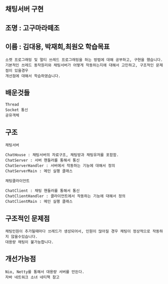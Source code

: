채팅서버 구현
---
조명 : 고구마라떼조
---
이름 : 김대용, 박재희,최원오 
학습목표
---
    소켓 프로그래밍 및 멀티 쓰레드 프로그래밍을 하는 방법에 대해 공부하고, 구현을 했습니다.
    기본적인 쓰레드 동작원리와 채팅서버가 어떻게 작동하는지에 대해서 고민하고, 구조적인 문제점이 있을경우
    개선점에 대해서 학습하였습니다.

배운것들
---
    Thread
    Socket 통신
    공유객체

구조
---
    채팅서버

    ChatHouse : 채팅서버의 자료구조, 채팅방과 채팅유저를 포함함.
    ChatServer : 서버 핸들러를 통해서 통신
    ChatServerHandler : 서버에서 작동하는 기능에 대해서 정의
    ChatServerMain : 메인 실행 클래스

    채팅클라이언트

    ChatClient : 채팅 핸들러를 통해서 통신
    ChatClientHandler : 클라이언트에서 작동하는 기능에 대해서 정의
    ChatClientMain : 메인 실행 클래스

구조적인 문제점
---
    채팅인원이 추가될때마다 쓰레드가 생성되어서, 인원이 많아질 경우 채팅이 정상적으로 작동하지 않을수있습니다.
    대용량 채팅이 불가능합니다.

개선가능점
---
    Nio, Netty를 통해서 대용량 서버를 만든다.
    자바 네트워크 소녀 네티책 참고

